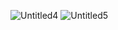 ![Untitled4](https://user-images.githubusercontent.com/52252046/65958488-b166f080-e479-11e9-9ac5-644ab9d3e220.png)
![Untitled5](https://user-images.githubusercontent.com/52252046/65958494-b3c94a80-e479-11e9-96b9-e25ce7b20ead.png)
